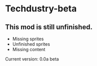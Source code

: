 # Techdustry-beta


## This mod is still unfinished.

* Missing sprites
* Unfinished sprites
* Missing content

Current version: 0.0a beta
